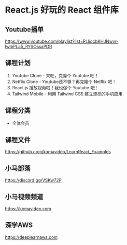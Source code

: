 React.js 好玩的 React 组件库
===========================

## Youtube播单

https://www.youtube.com/playlist?list=PLliocbKHJNwvr-lwlbPLa5_RYSOssaPDR

## 课程计划

01. Youtube Clone - 来吧，克隆个 Youtube 吧！
02. Netflix Clone - Youtube还不够？再克隆个 Netflix 吧！
03. React.js 播放视频啦！我也做个 Youtube 吧！
04. Tailwind Mobile - 利用 Tailwind CSS 建立漂亮的手机应用

## 课程分类

+ 全体会员

## 课程文件

https://github.com/komavideo/LearnReact_Examples

## 小马部落

https://discord.gg/VSKw72P

## 小马视频频道

https://komavideo.com

## 深学AWS

https://deeplearnaws.com
